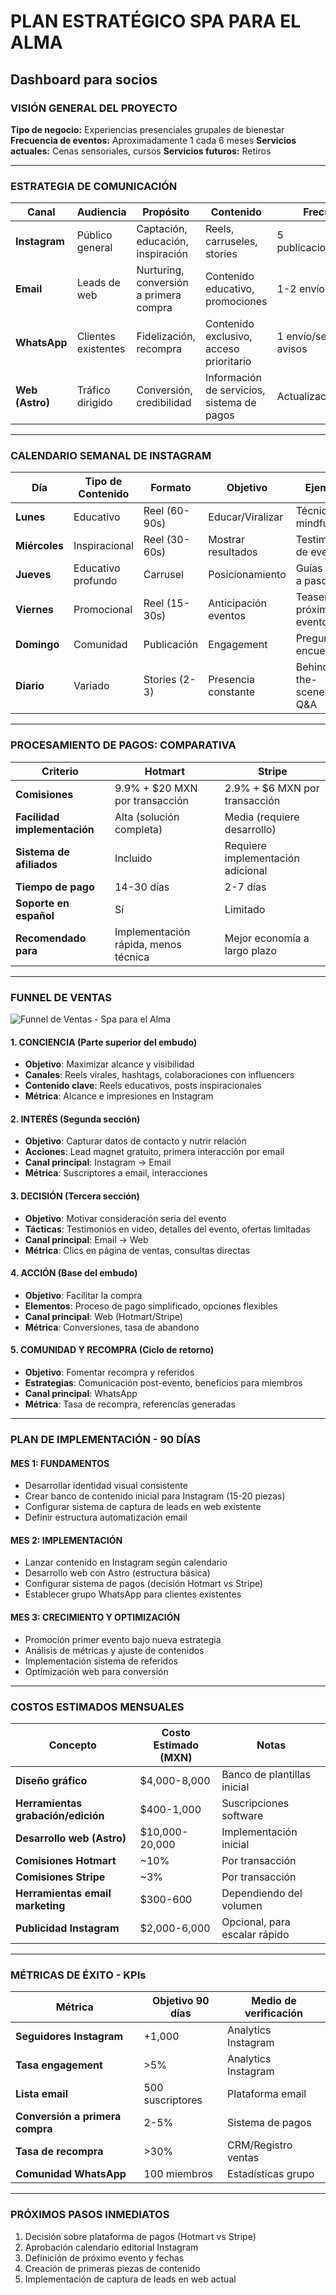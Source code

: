 # PLAN ESTRATÉGICO SPA PARA EL ALMA
## Dashboard para socios

### VISIÓN GENERAL DEL PROYECTO
**Tipo de negocio:** Experiencias presenciales grupales de bienestar
**Frecuencia de eventos:** Aproximadamente 1 cada 6 meses
**Servicios actuales:** Cenas sensoriales, cursos
**Servicios futuros:** Retiros

---

### ESTRATEGIA DE COMUNICACIÓN

| Canal | Audiencia | Propósito | Contenido | Frecuencia |
|-------|-----------|-----------|-----------|------------|
| **Instagram** | Público general | Captación, educación, inspiración | Reels, carruseles, stories | 5 publicaciones/semana |
| **Email** | Leads de web | Nurturing, conversión a primera compra | Contenido educativo, promociones | 1-2 envíos/semana |
| **WhatsApp** | Clientes existentes | Fidelización, recompra | Contenido exclusivo, acceso prioritario | 1 envío/semana + avisos |
| **Web (Astro)** | Tráfico dirigido | Conversión, credibilidad | Información de servicios, sistema de pagos | Actualización mensual |

---

### CALENDARIO SEMANAL DE INSTAGRAM

| Día | Tipo de Contenido | Formato | Objetivo | Ejemplo |
|-----|-------------------|---------|----------|---------|
| **Lunes** | Educativo | Reel (60-90s) | Educar/Viralizar | Técnicas de mindfulness |
| **Miércoles** | Inspiracional | Reel (30-60s) | Mostrar resultados | Testimonios de eventos |
| **Jueves** | Educativo profundo | Carrusel | Posicionamiento | Guías paso a paso |
| **Viernes** | Promocional | Reel (15-30s) | Anticipación eventos | Teasers de próximos eventos |
| **Domingo** | Comunidad | Publicación | Engagement | Preguntas, encuestas |
| **Diario** | Variado | Stories (2-3) | Presencia constante | Behind-the-scenes, Q&A |

---

### PROCESAMIENTO DE PAGOS: COMPARATIVA

| Criterio | Hotmart | Stripe |
|----------|---------|--------|
| **Comisiones** | 9.9% + $20 MXN por transacción | 2.9% + $6 MXN por transacción |
| **Facilidad implementación** | Alta (solución completa) | Media (requiere desarrollo) |
| **Sistema de afiliados** | Incluido | Requiere implementación adicional |
| **Tiempo de pago** | 14-30 días | 2-7 días |
| **Soporte en español** | Sí | Limitado |
| **Recomendado para** | Implementación rápida, menos técnica | Mejor economía a largo plazo |

---

### FUNNEL DE VENTAS

![Funnel de Ventas - Spa para el Alma](https://antresources.s3.amazonaws.com/4b3c10a9e0eac16db6aa764f20cd6abb0a81c954fff5ba9a8f95fea9bf7c19f8)

#### 1. CONCIENCIA (Parte superior del embudo)
- **Objetivo**: Maximizar alcance y visibilidad
- **Canales**: Reels virales, hashtags, colaboraciones con influencers
- **Contenido clave**: Reels educativos, posts inspiracionales
- **Métrica**: Alcance e impresiones en Instagram

#### 2. INTERÉS (Segunda sección)
- **Objetivo**: Capturar datos de contacto y nutrir relación
- **Acciones**: Lead magnet gratuito, primera interacción por email
- **Canal principal**: Instagram → Email
- **Métrica**: Suscriptores a email, interacciones

#### 3. DECISIÓN (Tercera sección)
- **Objetivo**: Motivar consideración seria del evento
- **Tácticas**: Testimonios en video, detalles del evento, ofertas limitadas
- **Canal principal**: Email → Web
- **Métrica**: Clics en página de ventas, consultas directas

#### 4. ACCIÓN (Base del embudo)
- **Objetivo**: Facilitar la compra 
- **Elementos**: Proceso de pago simplificado, opciones flexibles
- **Canal principal**: Web (Hotmart/Stripe)
- **Métrica**: Conversiones, tasa de abandono

#### 5. COMUNIDAD Y RECOMPRA (Ciclo de retorno)
- **Objetivo**: Fomentar recompra y referidos
- **Estrategias**: Comunicación post-evento, beneficios para miembros
- **Canal principal**: WhatsApp
- **Métrica**: Tasa de recompra, referencias generadas

---

### PLAN DE IMPLEMENTACIÓN - 90 DÍAS

#### MES 1: FUNDAMENTOS
- Desarrollar identidad visual consistente
- Crear banco de contenido inicial para Instagram (15-20 piezas)
- Configurar sistema de captura de leads en web existente
- Definir estructura automatización email

#### MES 2: IMPLEMENTACIÓN
- Lanzar contenido en Instagram según calendario
- Desarrollo web con Astro (estructura básica)
- Configurar sistema de pagos (decisión Hotmart vs Stripe)
- Establecer grupo WhatsApp para clientes existentes

#### MES 3: CRECIMIENTO Y OPTIMIZACIÓN
- Promoción primer evento bajo nueva estrategia
- Análisis de métricas y ajuste de contenidos
- Implementación sistema de referidos
- Optimización web para conversión

---

### COSTOS ESTIMADOS MENSUALES

| Concepto | Costo Estimado (MXN) | Notas |
|----------|----------------------|-------|
| **Diseño gráfico** | $4,000-8,000 | Banco de plantillas inicial |
| **Herramientas grabación/edición** | $400-1,000 | Suscripciones software |
| **Desarrollo web (Astro)** | $10,000-20,000 | Implementación inicial |
| **Comisiones Hotmart** | ~10% | Por transacción |
| **Comisiones Stripe** | ~3% | Por transacción |
| **Herramientas email marketing** | $300-600 | Dependiendo del volumen |
| **Publicidad Instagram** | $2,000-6,000 | Opcional, para escalar rápido |

---

### MÉTRICAS DE ÉXITO - KPIs

| Métrica | Objetivo 90 días | Medio de verificación |
|---------|------------------|----------------------|
| **Seguidores Instagram** | +1,000 | Analytics Instagram |
| **Tasa engagement** | >5% | Analytics Instagram |
| **Lista email** | 500 suscriptores | Plataforma email |
| **Conversión a primera compra** | 2-5% | Sistema de pagos |
| **Tasa de recompra** | >30% | CRM/Registro ventas |
| **Comunidad WhatsApp** | 100 miembros | Estadísticas grupo |

---

### PRÓXIMOS PASOS INMEDIATOS

1. Decisión sobre plataforma de pagos (Hotmart vs Stripe)
2. Aprobación calendario editorial Instagram
3. Definición de próximo evento y fechas
4. Creación de primeras piezas de contenido
5. Implementación de captura de leads en web actual